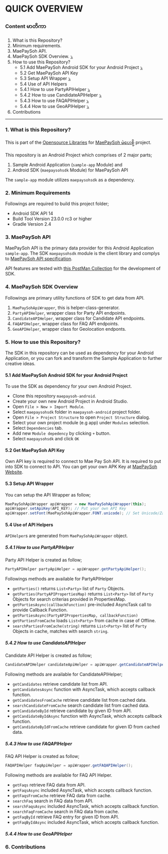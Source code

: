 # QUICK OVERVIEW #

### Content မာတိကာ ###

1. What is this Repository? 
2. Minimum requirements. 
3. MaePaySoh API. 
4. MaePaySoh SDK Overview. [:arrow_heading_down:](#1)
5. How to use this Repository? 
    - 5.1 Add MaePaySoh Android SDK for your Android Project [:arrow_heading_down:](#51)
    - 5.2 Get MaePaySoh API Key
    - 5.3 Setup API Wrapper [:arrow_heading_down:](#53)
    - 5.4 Use of API Helpers
    - 5.4.1 How to use PartyAPIHelper [:arrow_heading_down:](#541)
    - 5.4.2 How to use CandidateAPIHelper [:arrow_heading_down:](#542)
    - 5.4.3 How to use FAQAPIHelper [:arrow_heading_down:](#543)
    - 5.4.4 How to use GeoAPIHelper [:arrow_heading_down:](#544)
6. Contributions

---

### <a id="1"></a> 1. What is this Repository? ###

This is part of the [Opensource Libraries](http://myanmarapi.github.io/) for [MaePaySoh မဲပေးစို့](http://maepaysoh.org) project.

This repository is an Android Project which comprises of 2 major parts;

 1. Sample Android Application (`sample-app` Module) and
 2. Android SDK (`maepaysohsdk` Module) for MaePaySoh API

The `sample-app` module utilizes `maepaysohsdk` as a dependency.

### <a id="2"></a> 2. Minimum Requirements ###

Followings are required to build this project folder;

* Android SDK API 14
* Build Tool Version 23.0.0 rc3 or higher
* Gradle Version 2.4

### <a id="3"></a> 3. MaePaySoh API ###

MaePaySoh API is the primary data provider for this Android Application `sample-app`.
The SDK `maepaysohsdk` module is the client library and complys to [MaePaySoh API specification](http://myanmarapi.github.io/endpoints.html).

API features are tested with [this PostMan Collection](https://github.com/MyanmarAPI/maepaysoh-android/blob/master/MaePaySohAPI-20150821.json.postman_collection) for the development of SDK.

### <a id="4"></a> 4. MaePaySoh SDK Overview ###

Followings are primary utility functions of SDK to get data from API.

1. `MaePaySohApiWrapper`, this is helper-class-generator.
2. `PartyAPIHelper`, wrapper class for Party API endpoints.
3. `CandidateAPIHelper`, wrapper class for Candidate API endpoints.
4. `FAQAPIHelper`, wrapper class for FAQ API endpoints. 
5. `GeoAPIHelper`, wrapper class for Geolocation endponts.

### <a id="5"></a> 5. How to use this Repository? ###

The SDK in this repository can be used as dependency for your Android Application, or you can fork and transform the Sample Application to further creative ideas.

#### <a id="51"></a> 5.1 Add MaePaySoh Android SDK for your Android Project ####

To use the SDK as dependency for your own Android Project.

* Clone this repository `maepaysoh-android`.
* Create your own new Android Project in Android Studio.
* Open `File > New > Import Module`.
* Select `maepaysohsdk` folder in `maepaysoh-android` project folder.
* Open `File > Project Structure` to open `Project Structure` dialog.
* Select your own project module (e.g app) under `Modules` selection.
* Select `Dependencies` tab.
* Add new `Module depedency` by clicking `+` button.
* Select `maepaysohsdk` and click `OK`

#### <a id="52"></a> 5.2 Get MaePaySoh API Key ####

Own API key is required to connect to Mae Pay Soh API. It is required to put into SDK to connect to API. You can get your own APK Key at [MaePaySoh Website](http://maepaysoh.org/dashboard/applications/create).

#### <a id="53"></a> 5.3 Setup API Wrapper ####

You can setup the API Wrapper as follow;
```java
MaePaySohApiWrapper apiWrapper = new MaePaySohApiWrapper(this);
apiWrapper.setApiKey(API_KEY); // Put your own API Key
apiWrapper.setFont(MaePaySohApiWrapper.FONT.unicode); // Set Unicode/Zawgyi
```

#### <a id="54"></a> 5.4 Use of API Helpers ####

`APIHelper`s are generated from `MaePaySohApiWrapper` object.

##### <a id="541"></a> 5.4.1 How to use PartyAPIHelper #####

Party API Helper is created as follow;

```java
PartyAPIHelper partyApiHelper = apiWrapper.getPartyApiHelper();
```

Followings methods are available for PartyAPIHelper

* `getParties()` returns `List<Party>` list of `Party` Objects.
* `getParties(PartyAPIPropertiesMap)` returns `List<Party>` list of `Party` Objects for search criterias provided in PropertiesMap.
* `getPartiesAsync(callbackFunction)` pre-included AsyncTask call to provide Callback Function.
* `getPartiesAsync(PartyAPIPropertiesMap, callbackFunction)`
* `getPartiesFromCache` loads `List<Party>` from cache in case of Offline.
* `searchPartiesFromCache(string)` returns `List<Party>` list of `Party` Objects in cache, matches with search `string`.

##### <a id="542"></a> 5.4.2 How to use CandidateAPIHelper  #####

Candidate API Helper is created as follow;

```java
CandidateAPIHelper candidateApiHelper = apiWrapper.getCandidateAPIHelper();
```

Following methods are available for CandidateAPIHelper;

* `getCandidates` retrieve candidate list from API.
* `getCandidatesAsync` function with AsyncTask, which accepts callback function.
* `getCandidatesFromCache` retrieve candidate list from cached data.
* `searchCandidateFromCache` search candidate list from cached data.
* `getCandidateById` retrieve candidate by given ID from API.
* `getCandidateByIdAsync` function with AsyncTask, which accepts callback function.
* `getCandidateByIdFromCache` retrieve candidate for given ID from cached data.

##### <a id="543"></a> 5.4.3 How to use FAQAPIHelper  #####

FAQ API Helper is created as follow;

```java
FAQAPIHelper faqApiHelper = apiWrapper.getFAQAPIHelper();
```

Following methods are available for FAQ API Helper.

* `getFaqs` retrieve FAQ data from API.
* `getFaqsAsync` included AsyncTask, which accepts callback function.
* `getFaqsFromCache` retrieve FAQ data from cache.
* `searchFaq` search in FAQ data from API.
* `searchFaqsAsync`  included AsyncTask, which accepts callback function.
* `searchFaqFromCache` search in FAQ data from cache.
* `getFaqById` retrieve FAQ entry for given ID from API.
* `getFaqByIdAsync` included AsyncTask, which accepts callback function.

##### <a id="544"></a> 5.4.4 How to use GeoAPIHelper  #####


### <a id="6"></a> 6. Contributions ###

